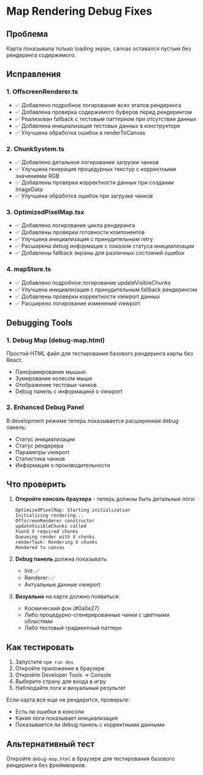 # Map Rendering Debug Fixes

## Проблема
Карта показывала только loading экран, canvas оставался пустым без рендеринга содержимого.

## Исправления

### 1. OffscreenRenderer.ts
- ✅ Добавлено подробное логирование всех этапов рендеринга
- ✅ Добавлена проверка содержимого буферов перед рендерингом
- ✅ Реализован fallback с тестовым паттерном при отсутствии данных
- ✅ Добавлена инициализация тестовых данных в конструкторе
- ✅ Улучшена обработка ошибок в renderToCanvas

### 2. ChunkSystem.ts
- ✅ Добавлено детальное логирование загрузки чанков
- ✅ Улучшена генерация процедурных текстур с корректными значениями RGB
- ✅ Добавлены проверки корректности данных при создании ImageData
- ✅ Улучшена обработка ошибок при загрузке чанков

### 3. OptimizedPixelMap.tsx
- ✅ Добавлено логирование цикла рендеринга
- ✅ Добавлены проверки готовности компонентов
- ✅ Улучшена инициализация с принудительным retry
- ✅ Расширена debug информация с показом статуса инициализации
- ✅ Добавлены fallback экраны для различных состояний ошибок

### 4. mapStore.ts
- ✅ Добавлено подробное логирование updateVisibleChunks
- ✅ Улучшена инициализация с принудительным fallback рендерингом
- ✅ Добавлены проверки корректности viewport данных
- ✅ Расширено логирование изменений viewport

## Debugging Tools

### 1. Debug Map (debug-map.html)
Простой HTML файл для тестирования базового рендеринга карты без React:
- Панорамирование мышью
- Зумирование колесом мыши
- Отображение тестовых чанков
- Debug панель с информацией о viewport

### 2. Enhanced Debug Panel
В development режиме теперь показывается расширенная debug панель:
- Статус инициализации
- Статус рендерера
- Параметры viewport
- Статистика чанков
- Информация о производительности

## Что проверить

1. **Откройте консоль браузера** - теперь должны быть детальные логи:
   ```
   OptimizedPixelMap: Starting initialization
   Initializing rendering...
   OffscreenRenderer constructor
   updateVisibleChunks called
   Found X required chunks
   Queueing render with X chunks
   renderTask: Rendering X chunks
   Rendered to canvas
   ```

2. **Debug панель** должна показывать:
   - Init: ✅ 
   - Renderer: ✅
   - Актуальные данные viewport

3. **Визуально** на карте должно появиться:
   - Космический фон (#0a0e27)
   - Либо процедурно-сгенерированные чанки с цветными областями
   - Либо тестовый градиентный паттерн

## Как тестировать

1. Запустите `npm run dev`
2. Откройте приложение в браузере
3. Откройте Developer Tools → Console
4. Выберите страну для входа в игру
5. Наблюдайте логи и визуальный результат

Если карта все еще не рендерится, проверьте:
- Есть ли ошибки в консоли
- Какие логи показывает инициализация
- Показывается ли debug панель с корректными данными

## Альтернативный тест
Откройте `debug-map.html` в браузере для тестирования базового рендеринга без фреймворков.